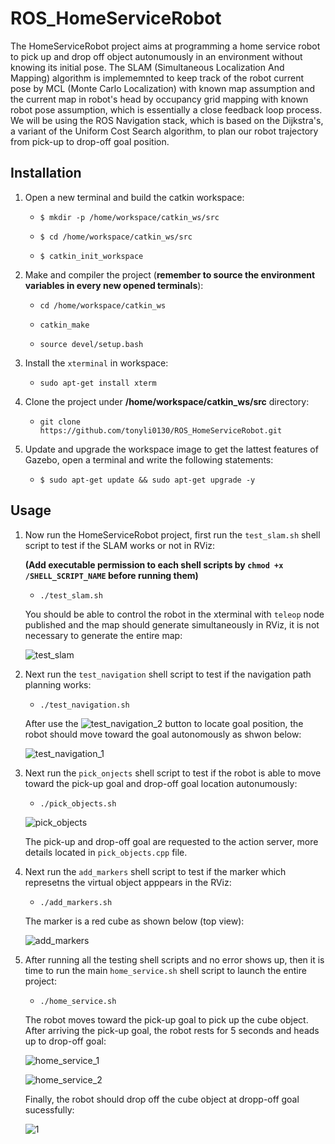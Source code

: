 # ROS_HomeServiceRobot
The HomeServiceRobot project aims at programming a home service robot to pick up and drop off object autonumously in an environment without knowing its initial pose. The SLAM (Simultaneous Localization And Mapping)
algorithm is implememnted to keep track of the robot current pose by MCL (Monte Carlo Localization) with known map assumption and the current map in robot's head by occupancy grid mapping with known robot pose assumption, which is essentially a close feedback loop process. 
We will be using the ROS Navigation stack, which is based on the Dijkstra's, a variant of the Uniform Cost Search algorithm, to plan our robot trajectory from pick-up to drop-off goal position.

## Installation
1. Open a new terminal and build the catkin workspace:

    * `$ mkdir -p /home/workspace/catkin_ws/src`
 
    * `$ cd /home/workspace/catkin_ws/src`
 
    * `$ catkin_init_workspace`
 

2. Make and compiler the project (**remember to source the environment variables in every new opened terminals**):
 
    * `cd /home/workspace/catkin_ws`
 
    * `catkin_make`
 
    * `source devel/setup.bash`

3. Install the `xterminal` in workspace:
    
    * `sudo apt-get install xterm`
    
4. Clone the project under  **/home/workspace/catkin_ws/src** directory:

    * `git clone https://github.com/tonyli0130/ROS_HomeServiceRobot.git`
 
 
5. Update and upgrade the workspace image to get the lattest features of Gazebo, open a terminal and write the following statements:

    * `$ sudo apt-get update && sudo apt-get upgrade -y`

## Usage

1. Now run the HomeServiceRobot project, first run the `test_slam.sh` shell script to test if the SLAM works or not in RViz:
    
    **(Add executable permission to each shell scripts by `chmod +x /SHELL_SCRIPT_NAME` before running them)**

    * `./test_slam.sh`
    
    You should be able to control the robot in the xterminal with `teleop` node published and the map should generate simultaneously in RViz, it is not necessary to generate the entire map:
    
    
    ![test_slam](https://user-images.githubusercontent.com/60047845/89350604-f4838880-d675-11ea-820d-cd79596d56b9.PNG)
    
    
    
    
    
2. Next run the `test_navigation` shell script to test if the navigation path planning works:

    * `./test_navigation.sh`
    
    After use the ![test_navigation_2](https://user-images.githubusercontent.com/60047845/89350639-036a3b00-d676-11ea-976d-47a8eb9c48be.PNG) button to locate goal position, the robot should move toward the goal autonomously as shwon below:
    
    
    ![test_navigation_1](https://user-images.githubusercontent.com/60047845/89350628-fc432d00-d675-11ea-9ab9-bd152420b66c.PNG)
    



3. Next run the `pick_onjects` shell script to test if the robot is able to move toward the pick-up goal and drop-off goal location autonumously:

    * `./pick_objects.sh`
    
    
    ![pick_objects](https://user-images.githubusercontent.com/60047845/89350659-0a914900-d676-11ea-9c75-35da625561d9.PNG)
    
   
    The pick-up and drop-off goal are requested to the action server, more details located in `pick_objects.cpp` file.
  
  
  
 
4.  Next run the `add_markers` shell script to test if the marker which represetns the virtual object apppears in the RViz:

      * `./add_markers.sh`
      
      The marker is a red cube as shown below (top view):
      
      ![add_markers](https://user-images.githubusercontent.com/60047845/89350674-111fc080-d676-11ea-89fb-1c20d9f16ec3.PNG)
      
  
  
  
5.  After running all the testing shell scripts and no error shows up, then it is time to run the main `home_service.sh` shell script to launch the entire project:

      * `./home_service.sh`
      
      The robot moves toward the pick-up goal to pick up the cube object. After arriving the pick-up goal, the robot rests for 5 seconds and heads up to drop-off goal:
      
      
      ![home_service_1](https://user-images.githubusercontent.com/60047845/89350687-1b41bf00-d676-11ea-93be-0613c328af09.PNG)
      
      
      ![home_service_2](https://user-images.githubusercontent.com/60047845/89350705-23016380-d676-11ea-9159-4869dcb68317.PNG)
      
      
      Finally, the robot should drop off the cube object at dropp-off goal sucessfully:
      
      
      ![1](https://user-images.githubusercontent.com/60047845/89353778-c8b7d100-d67c-11ea-95dc-56daf72a9690.PNG)

      
      
